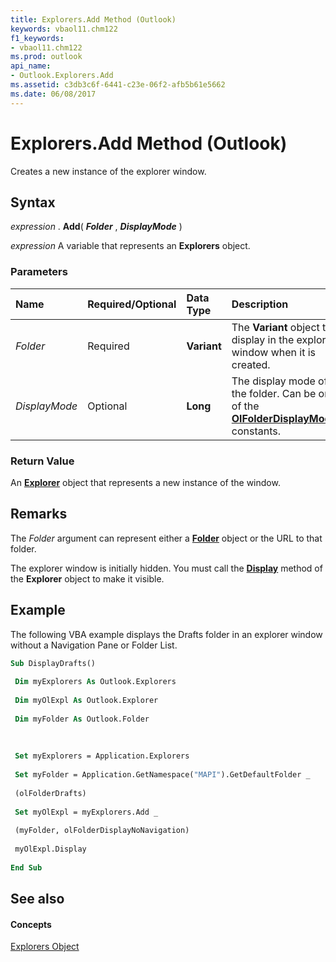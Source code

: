 ```yaml
---
title: Explorers.Add Method (Outlook)
keywords: vbaol11.chm122
f1_keywords:
- vbaol11.chm122
ms.prod: outlook
api_name:
- Outlook.Explorers.Add
ms.assetid: c3db3c6f-6441-c23e-06f2-afb5b61e5662
ms.date: 06/08/2017
---
```



# Explorers.Add Method (Outlook)

Creates a new instance of the explorer window.


## Syntax

 _expression_ . **Add**( **_Folder_** , **_DisplayMode_** )

 _expression_ A variable that represents an **Explorers** object.


### Parameters



|**Name**|**Required/Optional**|**Data Type**|**Description**|
|:-----|:-----|:-----|:-----|
| _Folder_|Required| **Variant**|The **Variant** object to display in the explorer window when it is created.|
| _DisplayMode_|Optional| **Long**|The display mode of the folder. Can be one of the **[OlFolderDisplayMode](olfolderdisplaymode-enumeration-outlook.md)** constants.|

### Return Value

An **[Explorer](explorer-object-outlook.md)** object that represents a new instance of the window.


## Remarks

The  _Folder_ argument can represent either a **[Folder](folder-object-outlook.md)** object or the URL to that folder.

The explorer window is initially hidden. You must call the **[Display](explorer-display-method-outlook.md)** method of the **Explorer** object to make it visible.


## Example

The following VBA example displays the Drafts folder in an explorer window without a Navigation Pane or Folder List.


```vb
Sub DisplayDrafts() 
 
 Dim myExplorers As Outlook.Explorers 
 
 Dim myOlExpl As Outlook.Explorer 
 
 Dim myFolder As Outlook.Folder 
 
 
 
 Set myExplorers = Application.Explorers 
 
 Set myFolder = Application.GetNamespace("MAPI").GetDefaultFolder _ 
 
 (olFolderDrafts) 
 
 Set myOlExpl = myExplorers.Add _ 
 
 (myFolder, olFolderDisplayNoNavigation) 
 
 myOlExpl.Display 
 
End Sub
```


## See also


#### Concepts


[Explorers Object](explorers-object-outlook.md)

